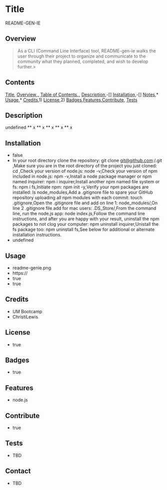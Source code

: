 
  # Title
  README-GEN-IE
  
  ## Overview 
  >As a CLI (Command Line Interface) tool, README-gen-ie walks the user through their project to organize and communicate to the community what they planned, completed, and wish to develop further.>

  <!--HERE FOUND https://developer.mozilla.org/en-US/docs/Web/JavaScript/Reference/Global_Objects/Array/toString-->

  ## Contents
  [Title](#title), [Overview](#overview),_ [Table of Contents](#contents)_, [Description](#description),-[] [Installation](#installation),-[] [Notes](#notes),* [Usage](#usage),* [Credits](#credits),1) [License](#license),2) [Badges](#badges),[Features](#features),[Contribute](#contribute),    [Tests](#tests)

  ## Description
  undefined
  ** x
  ** x
  ** x
  ** x
  ** x

  ## Installation
  * false
  * In your root directory clone the <project directory name> repository: git clone git@github.com:<userName>/<project directory name>.git ,Make sure you are in the root directory of the project you just cloned: cd <project directory name>,Check your version of node.js: node -v,Check your version of npm included in node.js: npm -v,Install a node package manager or npm named inquirer: npm i inquirer,Install another npm named file system or fs: npm i fs,Initiate npm: npm init -y,Verify your npm packages are installed: ls node_modules,Add a .gitignore file to spare your GitHub repository uploading all npm modules with each commit: touch .gitignore,Open the .gitignore file and add on line 1: node_modules/,On line 2 .gitignore file add for mac users: .DS_Store/,From the command line, run the node.js app: node index.js,Follow the command line instructions, and after you are happy with your result, uninstall the npm packages to not clog your computer: npm uninstall inquirer,Unistall the fs package too: npm uninstall fs,See below for additional or alternate installation instructions.
  * undefined

  ## Usage
  * readme-genie.png
  * https://
  * true
  * true
  
  ## Credits
  * UM Bootcamp
  * ChristiLewis

  ## License
  * true
  
  ## Badges
  * true

  ## Features
  * node.js

  ## Contribute
  * true

  ## Tests
  * TBD

  ## Contact
  * TBD

